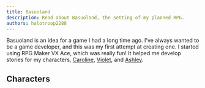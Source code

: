 ```yaml
---
title: Basuoland
description: Read about Basuoland, the setting of my planned RPG.
authors: halotroop2288
---
```


Basuoland is an idea for a game I had a long time ago.
I've always wanted to be a game developer, and this was my first attempt at creating one.
I started using RPG Maker VX Ace, which was really fun!
It helped me develop stories for my characters,
[Caroline], [Violet], and [Ashley].

## Characters

<!-- TODO -->

<!-- Static Links -->

[Caroline]:/caroline/characters/caroline
[Violet]:/caroline/characters/violet
[Ashley]:/caroline/characters/ashley
[Cara]:/caroline/characters/cara
[Sam]:/caroline/characters/sam
